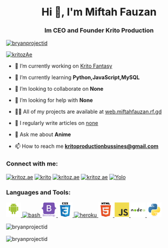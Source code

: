 <h1 align="center">Hi 👋, I'm Miftah Fauzan</h1>
<h3 align="center">Im CEO and Founder Krito Production</h3>

<p align="left"> <a href="https://github.com/ryo-ma/github-profile-trophy"><img src="https://github-profile-trophy.vercel.app/?username=bryanprojectid" alt="bryanprojectid" /></a> </p>

<p align="left"> <a href="https://twitter.com/kritozAe" target="blank"><img src="https://img.shields.io/twitter/follow/kritozAe?logo=twitter&style=for-the-badge" alt="kritozAe" /></a> </p>

- 🔭 I’m currently working on [Krito Fantasy](http://mykritoproduction.rf.gd)

- 🌱 I’m currently learning **Python,JavaScript,MySQL**

- 👯 I’m looking to collaborate on **None**

- 🤝 I’m looking for help with **None**

- 👨‍💻 All of my projects are available at [web.miftahfauzan.rf.gd](web.miftahfauzan.rf.gd)

- 📝 I regularly write articles on [none](none)

- 💬 Ask me about **Anime**

- 📫 How to reach me **kritoproductionbussines@gmail.com**

<h3 align="left">Connect with me:</h3>
<p align="left">
<a href="https://twitter.com/kritoz.ae" target="blank"><img align="center" src="https://raw.githubusercontent.com/rahuldkjain/github-profile-readme-generator/master/src/images/icons/Social/twitter.svg" alt="kritoz.ae" height="30" width="40" /></a>
<a href="https://fb.com/krito" target="blank"><img align="center" src="https://raw.githubusercontent.com/rahuldkjain/github-profile-readme-generator/master/src/images/icons/Social/facebook.svg" alt="krito" height="30" width="40" /></a>
<a href="https://instagram.com/kritoz.ae" target="blank"><img align="center" src="https://raw.githubusercontent.com/rahuldkjain/github-profile-readme-generator/master/src/images/icons/Social/instagram.svg" alt="kritoz.ae" height="30" width="40" /></a>
<a href="https://www.youtube.com/c/kritoz ae" target="blank"><img align="center" src="https://raw.githubusercontent.com/rahuldkjain/github-profile-readme-generator/master/src/images/icons/Social/youtube.svg" alt="kritoz ae" height="30" width="40" /></a>
<a href="https://discord.gg/Yolo" target="blank"><img align="center" src="https://raw.githubusercontent.com/rahuldkjain/github-profile-readme-generator/master/src/images/icons/Social/discord.svg" alt="Yolo" height="30" width="40" /></a>
</p>

<h3 align="left">Languages and Tools:</h3>
<p align="left"> <a href="https://developer.android.com" target="_blank" rel="noreferrer"> <img src="https://raw.githubusercontent.com/devicons/devicon/master/icons/android/android-original-wordmark.svg" alt="android" width="40" height="40"/> </a> <a href="https://www.gnu.org/software/bash/" target="_blank" rel="noreferrer"> <img src="https://www.vectorlogo.zone/logos/gnu_bash/gnu_bash-icon.svg" alt="bash" width="40" height="40"/> </a> <a href="https://getbootstrap.com" target="_blank" rel="noreferrer"> <img src="https://raw.githubusercontent.com/devicons/devicon/master/icons/bootstrap/bootstrap-plain-wordmark.svg" alt="bootstrap" width="40" height="40"/> </a> <a href="https://www.w3schools.com/css/" target="_blank" rel="noreferrer"> <img src="https://raw.githubusercontent.com/devicons/devicon/master/icons/css3/css3-original-wordmark.svg" alt="css3" width="40" height="40"/> </a> <a href="https://heroku.com" target="_blank" rel="noreferrer"> <img src="https://www.vectorlogo.zone/logos/heroku/heroku-icon.svg" alt="heroku" width="40" height="40"/> </a> <a href="https://www.w3.org/html/" target="_blank" rel="noreferrer"> <img src="https://raw.githubusercontent.com/devicons/devicon/master/icons/html5/html5-original-wordmark.svg" alt="html5" width="40" height="40"/> </a> <a href="https://developer.mozilla.org/en-US/docs/Web/JavaScript" target="_blank" rel="noreferrer"> <img src="https://raw.githubusercontent.com/devicons/devicon/master/icons/javascript/javascript-original.svg" alt="javascript" width="40" height="40"/> </a> <a href="https://nodejs.org" target="_blank" rel="noreferrer"> <img src="https://raw.githubusercontent.com/devicons/devicon/master/icons/nodejs/nodejs-original-wordmark.svg" alt="nodejs" width="40" height="40"/> </a> <a href="https://www.python.org" target="_blank" rel="noreferrer"> <img src="https://raw.githubusercontent.com/devicons/devicon/master/icons/python/python-original.svg" alt="python" width="40" height="40"/> </a> </p>

<p><img align="center" src="https://github-readme-stats.vercel.app/api/top-langs?username=bryanprojectid&show_icons=true&locale=en&layout=compact" alt="bryanprojectid" /></p>

<p><img align="center" src="https://github-readme-streak-stats.herokuapp.com/?user=bryanprojectid&" alt="bryanprojectid" /></p>
